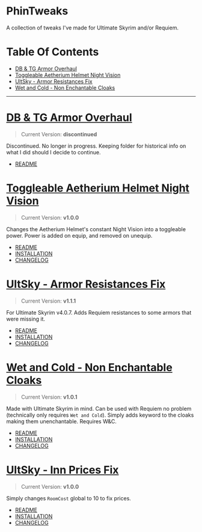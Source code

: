 # PhinTweaks

A collection of tweaks I've made for Ultimate Skyrim and/or Requiem. 

# Table Of Contents

<!-- TOC -->

- [DB & TG Armor Overhaul](#db--tg-armor-overhaul)
- [Toggleable Aetherium Helmet Night Vision](#toggleable-aetherium-helmet-night-vision)
- [UltSky - Armor Resistances Fix](#ultsky---armor-resistances-fix)
- [Wet and Cold - Non Enchantable Cloaks](#wet-and-cold---non-enchantable-cloaks)

<!-- /TOC -->

___

# [DB & TG Armor Overhaul](https://github.com/phinocio/phintweaks/tree/master/DB%20%26%20TG%20Armor%20Overhaul)

> Current Version: **discontinued**

Discontinued. No longer in progress. Keeping folder for historical info on what I did should I decide to continue.

- [README](https://github.com/phinocio/phintweaks/blob/master/DB%20%26%20TG%20Armor%20Overhaul/README.md)

# [Toggleable Aetherium Helmet Night Vision](https://github.com/phinocio/phintweaks/tree/master/Toggleable%20Aetherium%20Helmet%20Night%20Vision)

> Current Version: **v1.0.0**

Changes the Aetherium Helmet's constant Night Vision into a toggleable power. Power is added on equip, and removed on unequip.

- [README](https://github.com/phinocio/phintweaks/blob/master/Toggleable%20Aetherium%20Helmet%20Night%20Vision/README.md)
- [INSTALLATION](https://github.com/phinocio/phintweaks/blob/master/Toggleable%20Aetherium%20Helmet%20Night%20Vision/README.md#installation)
- [CHANGELOG](https://github.com/phinocio/phintweaks/blob/master/Toggleable%20Aetherium%20Helmet%20Night%20Vision/CHANGELOG.md)


# [UltSky - Armor Resistances Fix](https://github.com/phinocio/phintweaks/tree/master/UltSky%20-%20Armor%20Resistances%20Fix)

> Current Version: **v1.1.1**

For Ultimate Skyrim v4.0.7. Adds Requiem resistances to some armors that were missing it.

- [README](https://github.com/phinocio/phintweaks/blob/master/UltSky%20-%20Armor%20Resistances%20Fix/README.md)
- [INSTALLATION](https://github.com/phinocio/phintweaks/blob/master/UltSky%20-%20Armor%20Resistances%20Fix/README.md#installation)
- [CHANGELOG](https://github.com/phinocio/phintweaks/blob/master/UltSky%20-%20Armor%20Resistances%20Fix/CHANGELOG.md)

# [Wet and Cold - Non Enchantable Cloaks](https://github.com/phinocio/phintweaks/tree/master/Wet%20and%20Cold%20-%20Non%20Enchantable%20Cloaks)

> Current Version: **v1.0.1**

Made with Ultimate Skyrim in mind. Can be used with Requiem no problem (technically only requires `Wet and Cold`). Simply adds keyword to the cloaks making them unenchantable. Requires W&C.

- [README](https://github.com/phinocio/phintweaks/blob/master/Wet%20and%20Cold%20-%20Non%20Enchantable%20Cloaks/README.md)
- [INSTALLATION](https://github.com/phinocio/phintweaks/blob/master/Wet%20and%20Cold%20-%20Non%20Enchantable%20Cloaks/README.md#installation)
- [CHANGELOG](https://github.com/phinocio/phintweaks/blob/master/Wet%20and%20Cold%20-%20Non%20Enchantable%20Cloaks/CHANGELOG.md)

# [UltSky - Inn Prices Fix](https://github.com/phinocio/phintweaks/tree/master/Wet%20and%20Cold%20-%20Non%20Enchantable%20Cloaks)

> Current Version: **v1.0.0**

Simply changes `RoomCost` global to 10 to fix prices.

- [README](https://github.com/phinocio/phintweaks/blob/master/Wet%20and%20Cold%20-%20Non%20Enchantable%20Cloaks/README.md)
- [INSTALLATION](https://github.com/phinocio/phintweaks/blob/master/Wet%20and%20Cold%20-%20Non%20Enchantable%20Cloaks/README.md#installation)
- [CHANGELOG](https://github.com/phinocio/phintweaks/blob/master/Wet%20and%20Cold%20-%20Non%20Enchantable%20Cloaks/CHANGELOG.md)